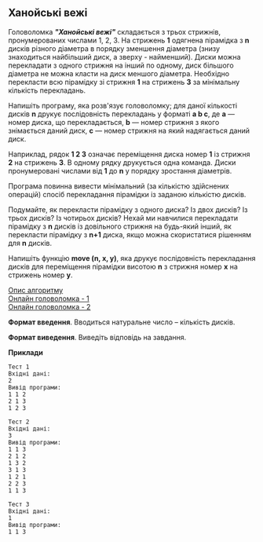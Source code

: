 ## Ханойські вежі
Головоломка ***"Ханойські вежі"*** складається з трьох стрижнів, пронумерованих числами 1, 2, 3. 
На стрижень **1** одягнена пірамідка з **n** дисків різного діаметра в порядку зменшення діаметра
(знизу знаходиться найбільший диск, а зверху - найменший). Диски можна перекладати з одного стрижня
на інший по одному, диск більшого діаметра не можна класти на диск меншого діаметра. Необхідно 
перекласти всю пірамідку зі стрижня **1** на стрижень **3** за мінімальну кількість перекладань.

Напишіть програму, яка розв'язує головоломку; для даної кількості дисків **n** друкує послідовність
перекладань у форматі **a b c**, де **a** — номер диска, що перекладається, **b** — номер стрижня
з якого знімається даний диск, **c** — номер стрижня на який надягається даний диск.

Наприклад, рядок **1 2 3** означає переміщення диска номер **1** із стрижня **2** на стрижень **3**.
В одному рядку друкується одна команда. Диски пронумеровані числами від **1** до **n** у порядку 
зростання діаметрів.

Програма повинна вивести мінімальний (за кількістю здійснених операцій) спосіб перекладання пірамідки 
із заданою кількістю дисків.

Подумайте, як перекласти пірамідку з одного диска? Із двох дисків? Із трьох дисків? Із чотирьох дисків?
Нехай ми навчилися перекладати пірамідку з **n** дисків із довільного стрижня на будь-який інший, 
як перекласти пірамідку з **n+1** диска, якщо можна скористатися рішенням для **n** дисків.

Напишіть функцію **move (n, x, y)**, яка друкує послідовність перекладання дисків для переміщення 
пірамідки висотою **n** з стрижня номер **x** на стрижень номер **y**.

[Опис алгоритму](https://ua5.org/osnprog/255-algoritm-khanojjska-vezha.html?authuser=1)  
[Онлайн головоломка - 1](https://www.mathplayground.com/logic_tower_of_hanoi.html?authuser=1)  
[Онлайн головоломка - 2](https://ua.sgames.org/143520/?authuser=1)  

**Формат введення**. Вводиться натуральне число – кількість дисків.

**Формат виведення**. Виведіть відповідь на завдання.

**Приклади**
```
Тест 1
Вхідні дані:
2
Вивід програми:
1 1 2
2 1 3
1 2 3

Тест 2
Вхідні дані:
3
Вивід програми:
1 1 3
2 1 2
1 3 2
3 1 3
1 2 1
2 2 3
1 1 3

Тест 3
Вхідні дані:
1
Вивід програми:
1 1 3
```
